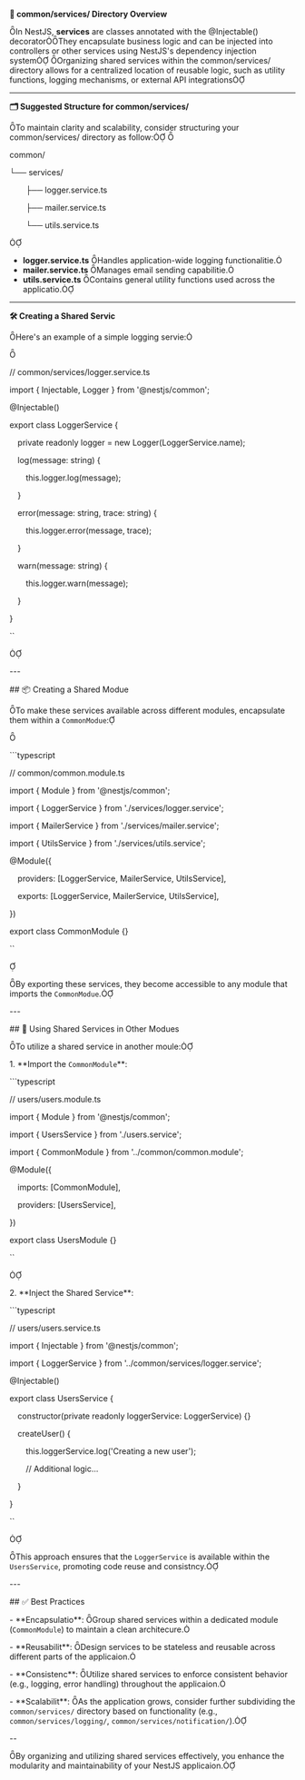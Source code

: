﻿**📁 common/services/ Directory Overview**

In NestJS, **services** are classes annotated with the @Injectable() decoratorThey encapsulate business logic and can be injected into controllers or other services using NestJS's dependency injection system Organizing shared services within the common/services/ directory allows for a centralized location of reusable logic, such as utility functions, logging mechanisms, or external API integrations

-----
**🗂️ Suggested Structure for common/services/**

To maintain clarity and scalability, consider structuring your common/services/ directory as follow: 

common/

└── services/

`    `├── logger.service.ts

`    `├── mailer.service.ts

`    `└── utils.service.ts



- **logger.service.ts** Handles application-wide logging functionalitie.
- **mailer.service.ts** Manages email sending capabilitie.
- **utils.service.ts** Contains general utility functions used across the applicatio.
-----
**🛠️ Creating a Shared Servic**

Here's an example of a simple logging servie:



// common/services/logger.service.ts

import { Injectable, Logger } from '@nestjs/common';

@Injectable()

export class LoggerService {

`  `private readonly logger = new Logger(LoggerService.name);

`  `log(message: string) {

`    `this.logger.log(message);

`  `}

`  `error(message: string, trace: string) {

`    `this.logger.error(message, trace);

`  `}

`  `warn(message: string) {

`    `this.logger.warn(message);

`  `}

}

``



\---

\## 📦 Creating a Shared Modue

To make these services available across different modules, encapsulate them within a `CommonModue`:



\```typescript

// common/common.module.ts

import { Module } from '@nestjs/common';

import { LoggerService } from './services/logger.service';

import { MailerService } from './services/mailer.service';

import { UtilsService } from './services/utils.service';

@Module({

`  `providers: [LoggerService, MailerService, UtilsService],

`  `exports: [LoggerService, MailerService, UtilsService],

})

export class CommonModule {}

``



By exporting these services, they become accessible to any module that imports the `CommonModue`.

\---

\## 🔗 Using Shared Services in Other Modues

To utilize a shared service in another moule:

1\. \*\*Import the `CommonModule`\*\*:



\```typescript

// users/users.module.ts

import { Module } from '@nestjs/common';

import { UsersService } from './users.service';

import { CommonModule } from '../common/common.module';

@Module({

`  `imports: [CommonModule],

`  `providers: [UsersService],

})

export class UsersModule {}

``



2\. \*\*Inject the Shared Service\*\*:



\```typescript

// users/users.service.ts

import { Injectable } from '@nestjs/common';

import { LoggerService } from '../common/services/logger.service';

@Injectable()

export class UsersService {

`  `constructor(private readonly loggerService: LoggerService) {}

`  `createUser() {

`    `this.loggerService.log('Creating a new user');

`    `// Additional logic...

`  `}

}

``



This approach ensures that the `LoggerService` is available within the `UsersService`, promoting code reuse and consistncy.

\---

\## ✅ Best Practices

\- \*\*Encapsulatio\*\*: Group shared services within a dedicated module (`CommonModule`) to maintain a clean architecure.

\- \*\*Reusabilit\*\*: Design services to be stateless and reusable across different parts of the applicaion.

\- \*\*Consistenc\*\*: Utilize shared services to enforce consistent behavior (e.g., logging, error handling) throughout the applicaion.

\- \*\*Scalabilit\*\*: As the application grows, consider further subdividing the `common/services/` directory based on functionality (e.g., `common/services/logging/`, `common/services/notification/`).

\--

By organizing and utilizing shared services effectively, you enhance the modularity and maintainability of your NestJS applicaion.

